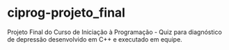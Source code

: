 # ciprog-projeto_final
 Projeto Final do Curso de Iniciação à Programação - Quiz para diagnóstico de depressão desenvolvido em C++ e executado em equipe.
